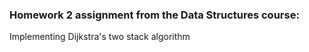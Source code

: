 ### **Homework 2 assignment from the Data Structures course:**
Implementing Dijkstra's two stack algorithm
